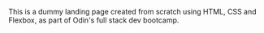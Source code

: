 This is a dummy landing page created from scratch using HTML, CSS and Flexbox, as part of Odin's full stack dev bootcamp.